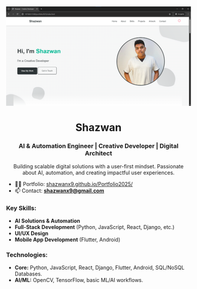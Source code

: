 ![Snapshots](Snapshots.png)
<h1 align="center">Shazwan</h1>
<h3 align="center">AI & Automation Engineer | Creative Developer | Digital Architect</h3>

<p align="center">Building scalable digital solutions with a user-first mindset. Passionate about AI, automation, and creating impactful user experiences.</p>

- 👨‍💻 Portfolio: [shazwanx9.github.io/Portfolio2025/](https://shazwanx9.github.io/Portfolio2025/)
- 📫 Contact: **shazwanx9@gmail.com**

<h3 align="left">Key Skills:</h3>

- **AI Solutions & Automation**
- **Full-Stack Development** (Python, JavaScript, React, Django, etc.)
- **UI/UX Design**
- **Mobile App Development** (Flutter, Android)

<h3 align="left">Technologies:</h3>

- **Core:** Python, JavaScript, React, Django, Flutter, Android, SQL/NoSQL Databases.
- **AI/ML:** OpenCV, TensorFlow, basic ML/AI workflows.